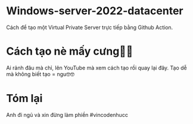 # Windows-server-2022-datacenter
Cách để tạo một Virtual Private Server trực tiếp bằng Github Action.
# Cách tạo nè mấy cưng🥳🥳
Ai rảnh đâu mà chỉ, lên YouTube mà xem cách tạo rồi quay lại đây.
Tạo dễ mà không biết tạo = ngu🤓🤓
# Tóm lại
Anh đi ngủ và xin đừng làm phiền #vincodenhucc
